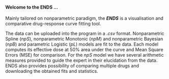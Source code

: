 #### Welcome to the ENDS ...

Mainly tailored on nonparametric paradigm, the ***ENDS*** is a visualisation and comparative drug-response curve fitting tool.

The data can be uploaded into the program in a *.csv* format. Nonparametric Spline (*npS*), nonparametric Monotonic (*npM*) and nonparametric Bayesian (*npB*) and parametric Logistic (*pL*) models are fit to the data. Each model computes its effective dose at 50% area under the curve and Mean Square Errors (MSE) for comparison. For the *npS* model we have several arithmetic measures provided to guide the expert in their elucidation from the data. ENDS also provides possibility of comparing multiple drugs and downloading the obtained fits and statistics.



